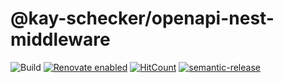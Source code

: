 # @kay-schecker/openapi-nest-middleware

![Build](https://github.com/kay-schecker/oa-nest-middleware/workflows/Build/badge.svg)
[![Renovate enabled](https://img.shields.io/badge/renovate-enabled-brightgreen.svg)](https://renovateapp.com/)
[![HitCount](http://hits.dwyl.io/kay-schecker/oa-nest-middleware.svg)](http://hits.dwyl.com/kay-schecker/oa-nest-middleware)
[![semantic-release](https://img.shields.io/badge/%20%20%F0%9F%93%A6%F0%9F%9A%80-semantic--release-e10079.svg)](https://github.com/semantic-release/semantic-release)

